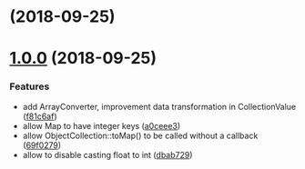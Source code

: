 <a name=""></a>
# [](https://github.com/miquido/data-structure/compare/v1.0.0...v) (2018-09-25)



<a name="1.0.0"></a>
# [1.0.0](https://github.com/miquido/data-structure/compare/a0ceee3...v1.0.0) (2018-09-25)


### Features

* add ArrayConverter, improvement data transformation in CollectionValue ([f81c6af](https://github.com/miquido/data-structure/commit/f81c6af))
* allow Map to have integer keys ([a0ceee3](https://github.com/miquido/data-structure/commit/a0ceee3))
* allow ObjectCollection::toMap() to be called without a callback ([69f0279](https://github.com/miquido/data-structure/commit/69f0279))
* allow to disable casting float to int ([dbab729](https://github.com/miquido/data-structure/commit/dbab729))



